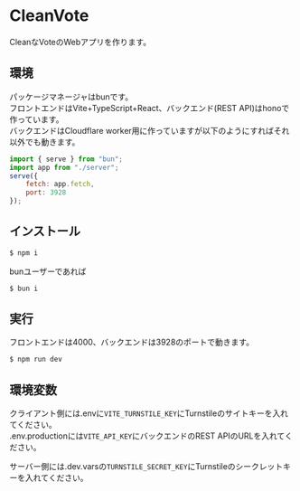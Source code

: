 # CleanVote
CleanなVoteのWebアプリを作ります。
## 環境
パッケージマネージャはbunです。  
フロントエンドはVite+TypeScript+React、バックエンド(REST API)はhonoで作っています。  
バックエンドはCloudflare worker用に作っていますが以下のようにすればそれ以外でも動きます。
```js
import { serve } from "bun";
import app from "./server";
serve({
    fetch: app.fetch,
    port: 3928
});
```
## インストール
```bash
$ npm i
```
bunユーザーであれば
```bash
$ bun i
```
## 実行
フロントエンドは4000、バックエンドは3928のポートで動きます。
```bash
$ npm run dev
```
## 環境変数
クライアント側には.envに`VITE_TURNSTILE_KEY`にTurnstileのサイトキーを入れてください。  
.env.productionには`VITE_API_KEY`にバックエンドのREST APIのURLを入れてください。

サーバー側には.dev.varsの`TURNSTILE_SECRET_KEY`にTurnstileのシークレットキーを入れてください。
